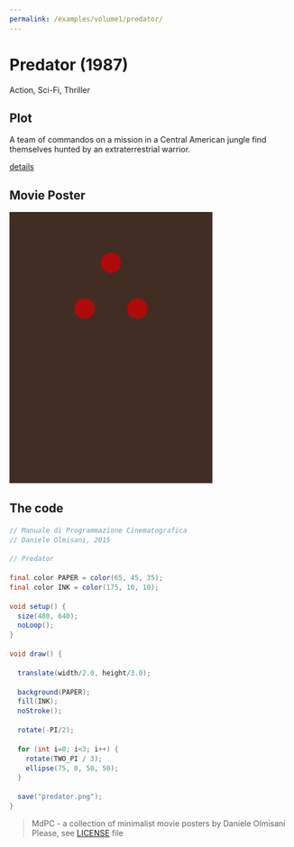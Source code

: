 ```yaml
---
permalink: /examples/volume1/predator/
---
```

# Predator (1987)

Action, Sci-Fi, Thriller

## Plot
A team of commandos on a mission in a Central American jungle find themselves hunted by an extraterrestrial warrior.

[details](https://www.imdb.com/title/tt0093773/)

## Movie Poster
<img src="predator.png"  width="360px" title="Predator">


## The code
```java
// Manuale di Programmazione Cinematografica
// Daniele Olmisani, 2015

// Predator

final color PAPER = color(65, 45, 35);
final color INK = color(175, 10, 10);

void setup() {
  size(480, 640);
  noLoop();
}

void draw() {
  
  translate(width/2.0, height/3.0);
  
  background(PAPER);
  fill(INK);
  noStroke();
  
  rotate(-PI/2);  
  
  for (int i=0; i<3; i++) {
    rotate(TWO_PI / 3);
    ellipse(75, 0, 50, 50);
  }
  
  save("predator.png");
}
```

> MdPC - a collection of minimalist movie posters
> by Daniele Olmisani
> Please, see [LICENSE](../../LICENSE) file
